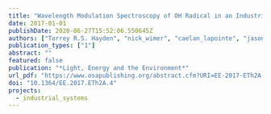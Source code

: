 ```yaml
---
title: "Wavelength Modulation Spectroscopy of OH Radical in an Industrial Flame"
date: 2017-01-01
publishDate: 2020-06-27T15:52:06.550645Z
authors: ["Torrey R.S. Hayden", "nick_wimer", "caelan_lapointe", "jason_christopher", "sid_nigam", "peter_hamlington", "Greg B. Rieker"]
publication_types: ["1"]
abstract: ""
featured: false
publication: "*Light, Energy and the Environment*"
url_pdf: "https://www.osapublishing.org/abstract.cfm?URI=EE-2017-ETh2A.4"
doi: "10.1364/EE.2017.ETh2A.4"
projects:
  - industrial_systems
---
```


